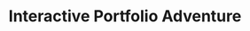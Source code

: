 ---
layout: game-layout.njk
title: Interactive Portfolio Adventure
permalink: /interactive-portfolio/index.html
---